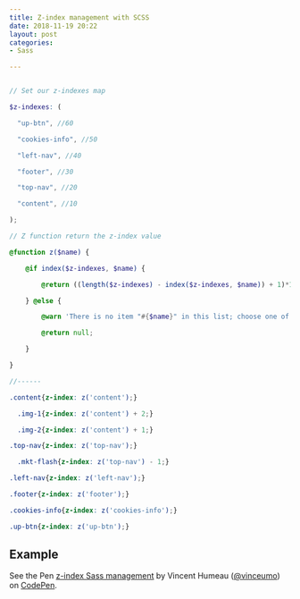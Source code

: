```yaml
---
title: Z-index management with SCSS
date: 2018-11-19 20:22
layout: post
categories:
- Sass

---
```

```scss

// Set our z-indexes map

$z-indexes: (

  "up-btn", //60

  "cookies-info", //50

  "left-nav", //40

  "footer", //30

  "top-nav", //20

  "content", //10

);

// Z function return the z-index value

@function z($name) {

    @if index($z-indexes, $name) {

        @return ((length($z-indexes) - index($z-indexes, $name)) + 1)*10;

    } @else {

        @warn 'There is no item "#{$name}" in this list; choose one of: #{$z-indexes}';

        @return null;

    }

}

//------

.content{z-index: z('content');}

  .img-1{z-index: z('content') + 2;}

  .img-2{z-index: z('content') + 1;}

.top-nav{z-index: z('top-nav');}

  .mkt-flash{z-index: z('top-nav') - 1;} 

.left-nav{z-index: z('left-nav');}

.footer{z-index: z('footer');}

.cookies-info{z-index: z('cookies-info');}

.up-btn{z-index: z('up-btn');}

```

## Example 

<p data-height="500" data-theme-id="0" data-slug-hash="MmQrbK" data-default-tab="css,result" data-user="vinceumo" data-pen-title="z-index Sass management" class="codepen">See the Pen <a href="https://codepen.io/vinceumo/pen/MmQrbK/">z-index Sass management</a> by Vincent Humeau (<a href="https://codepen.io/vinceumo">@vinceumo</a>) on <a href="https://codepen.io">CodePen</a>.</p>
<script async src="https://static.codepen.io/assets/embed/ei.js"></script>